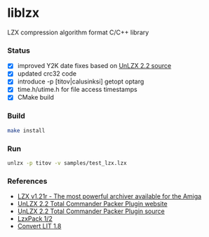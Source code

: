 # liblzx

LZX compression algorithm format C/C++ library

### Status

- [x] improved Y2K date fixes based on [UnLZX 2.2 source][3]
- [x] updated crc32 code
- [x] introduce -p [titov|calusinksi] getopt optarg
- [x] time.h/utime.h for file access timestamps
- [x] CMake build

### Build

```sh
make install
```

### Run

```sh
unlzx -p titov -v samples/test_lzx.lzx
```

### References

- [LZX v1.21r - The most powerful archiver available for the Amiga][1]
- [UnLZX 2.2 Total Commander Packer Plugin website][2]
- [UnLZX 2.2 Total Commander Packer Plugin source][3]
- [LzxPack 1/2][4]
- [Convert LIT 1.8][5]

[1]: http://xavprods.free.fr/lzx/ "LZX v1.21r"
[2]: https://totalcmd.net/plugring/UnLZX.html "UnLZX 2.2 Total Commander Packer Plugin website"
[3]: https://ghisler.fileburst.com/plugins/lzx_source.zip "UnLZX 2.2 source"
[4]: https://busy.speccy.cz/tvorba/pcprogs.htm "LzxPack 1/2"
[5]: http://www.convertlit.com/download.php "Convert LIT 1.8"
